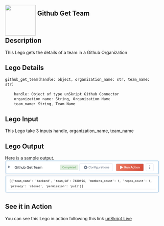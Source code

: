 [<img align="left" src="https://unskript.com/assets/favicon.png" width="100" height="100" style="padding-right: 5px">](https://unskript.com/assets/favicon.png) 
<h2>Github Get Team</h2>

<br>

## Description
This Lego gets the details of a team in a Github Organization

## Lego Details

    github_get_team(handle: object, organization_name: str, team_name: str)

        handle: Object of type unSkript Github Connector
        organization_name: String, Organization Name
        team_name: String, Team Name

## Lego Input
This Lego take 3 inputs handle, organization_name, team_name

## Lego Output
Here is a sample output.
<img src="./1.png">


## See it in Action

You can see this Lego in action following this link [unSkript Live](https://us.app.unskript.io)